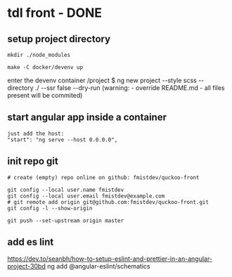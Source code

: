 
# tdl front - DONE

## setup project directory

    mkdir ./node_modules

    make -C docker/devenv up

enter the devenv container
    /project $ ng new project --style scss --directory ./ --ssr false --dry-run
    (warning: 
     - override README.md
     - all files present will be commited)


## start angular app inside a container

    just add the host:
    "start": "ng serve --host 0.0.0.0",


## init repo git

    # create (empty) repo online on github: fmistdev/quckoo-front
    
    git config --local user.name fmistdev
    git config --local user.email fmistdev@example.com
    # git remote add origin git@github.com:fmistdev/quckoo-front.git
    git config -l --show-origin

    git push --set-upstream origin master



## add es lint

https://dev.to/seanbh/how-to-setup-eslint-and-prettier-in-an-angular-project-30bd
    ng add @angular-eslint/schematics